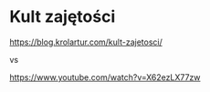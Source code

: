 # Kult zajętości

https://blog.krolartur.com/kult-zajetosci/

vs 

https://www.youtube.com/watch?v=X62ezLX77zw
